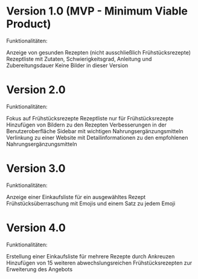 # Version 1.0 (MVP - Minimum Viable Product)
Funktionalitäten:

Anzeige von gesunden Rezepten (nicht ausschließlich Frühstücksrezepte)
Rezeptliste mit Zutaten, Schwierigkeitsgrad, Anleitung und Zubereitungsdauer
Keine Bilder in dieser Version

# Version 2.0
Funktionalitäten:

Fokus auf Frühstücksrezepte
Rezeptliste nur für Frühstücksrezepte
Hinzufügen von Bildern zu den Rezepten
Verbesserungen in der Benutzeroberfläche
Sidebar mit wichtigen Nahrungsergänzungsmitteln
Verlinkung zu einer Website mit Detailinformationen zu den empfohlenen Nahrungsergänzungsmitteln

# Version 3.0
Funktionalitäten:

Anzeige einer Einkaufsliste für ein ausgewähltes Rezept
Frühstücksüberraschung mit Emojis und einem Satz zu jedem Emoji

# Version 4.0
Funktionalitäten:

Erstellung einer Einkaufsliste für mehrere Rezepte durch Ankreuzen
Hinzufügen von 15 weiteren abwechslungsreichen Frühstücksrezepten zur Erweiterung des Angebots
